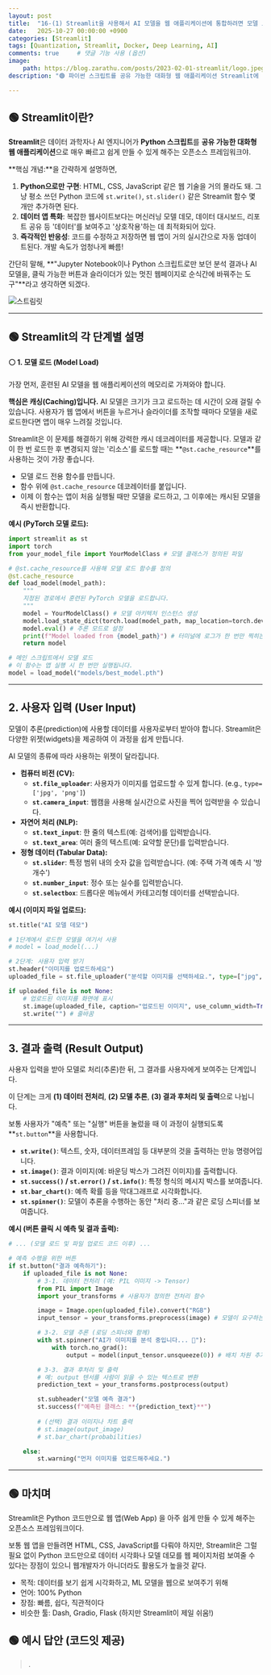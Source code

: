 ```yaml
---
layout: post
title:  "16-(1) Streamlit을 사용해서 AI 모델을 웹 애플리케이션에 통합하려면 모델 로드, 사용자 입력, 결과 출력의 단계를 거쳐야합니다. 각각의 단계에 대해 설명해주세요."
date:   2025-10-27 00:00:00 +0900
categories: [Streamlit]
tags: [Quantization, Streamlit, Docker, Deep Learning, AI]
comments: true     # 댓글 기능 사용 (옵션)
image:
    path: https://blog.zarathu.com/posts/2023-02-01-streamlit/logo.jpeg
description: "🟢 파이썬 스크립트를 공유 가능한 대화형 웹 애플리케이션 Streamlit에 대해 알아보자"

---
```

## 🟢 Streamlit이란?

**Streamlit**은 데이터 과학자나 AI 엔지니어가 **Python 스크립트**를 **공유 가능한 대화형 웹 애플리케이션**으로 매우 빠르고 쉽게 만들 수 있게 해주는 오픈소스 프레임워크야.


**핵심 개념:**을 간략하게 설명하면, 

1.  **Python으로만 구현**: HTML, CSS, JavaScript 같은 웹 기술을 거의 몰라도 돼. 그냥 평소 쓰던 Python 코드에 `st.write()`, `st.slider()` 같은 Streamlit 함수 몇 개만 추가하면 된다.
2.  **데이터 앱 특화**: 복잡한 웹사이트보다는 머신러닝 모델 데모, 데이터 대시보드, 리포트 공유 등 '데이터'를 보여주고 '상호작용'하는 데 최적화되어 있다.
3.  **즉각적인 반응성**: 코드를 수정하고 저장하면 웹 앱이 거의 실시간으로 자동 업데이트된다. 개발 속도가 엄청나게 빠름!

간단히 말해, **"Jupyter Notebook이나 Python 스크립트로만 보던 분석 결과나 AI 모델을, 클릭 가능한 버튼과 슬라이더가 있는 멋진 웹페이지로 순식간에 바꿔주는 도구"**라고 생각하면 되겠다.

![스트림릿](https://encrypted-tbn0.gstatic.com/images?q=tbn:ANd9GcRCht8arD7Xl4_JCHmOVSLk-UGQuT2UzjYIGQ&s)


---


## 🟢 Streamlit의 각 단계별 설명


#### ⚪ 1. 모델 로드 (Model Load)

가장 먼저, 훈련된 AI 모델을 웹 애플리케이션의 메모리로 가져와야 합니다.

**핵심은 캐싱(Caching)입니다.** AI 모델은 크기가 크고 로드하는 데 시간이 오래 걸릴 수 있습니다. 사용자가 웹 앱에서 버튼을 누르거나 슬라이더를 조작할 때마다 모델을 새로 로드한다면 앱이 매우 느려질 것입니다.

Streamlit은 이 문제를 해결하기 위해 강력한 캐시 데코레이터를 제공합니다. 모델과 같이 한 번 로드한 후 변경되지 않는 '리소스'를 로드할 때는 \*\*`@st.cache_resource`\*\*를 사용하는 것이 가장 좋습니다.

  * 모델 로드 전용 함수를 만듭니다.
  * 함수 위에 `@st.cache_resource` 데코레이터를 붙입니다.
  * 이제 이 함수는 앱이 처음 실행될 때만 모델을 로드하고, 그 이후에는 캐시된 모델을 즉시 반환합니다.

**예시 (PyTorch 모델 로드):**

```python
import streamlit as st
import torch
from your_model_file import YourModelClass # 모델 클래스가 정의된 파일

# @st.cache_resource를 사용해 모델 로드 함수를 정의
@st.cache_resource
def load_model(model_path):
    """
    지정된 경로에서 훈련된 PyTorch 모델을 로드합니다.
    """
    model = YourModelClass() # 모델 아키텍처 인스턴스 생성
    model.load_state_dict(torch.load(model_path, map_location=torch.device('cpu')))
    model.eval() # 추론 모드로 설정
    print(f"Model loaded from {model_path}") # 터미널에 로그가 한 번만 찍히는 것을 확인
    return model

# 메인 스크립트에서 모델 로드
# 이 함수는 앱 실행 시 한 번만 실행됩니다.
model = load_model("models/best_model.pth")
```

-----

## 2\. 사용자 입력 (User Input)

모델이 추론(prediction)에 사용할 데이터를 사용자로부터 받아야 합니다. Streamlit은 다양한 위젯(widgets)을 제공하여 이 과정을 쉽게 만듭니다.

AI 모델의 종류에 따라 사용하는 위젯이 달라집니다.

  * **컴퓨터 비전 (CV):**
      * **`st.file_uploader`**: 사용자가 이미지를 업로드할 수 있게 합니다. (e.g., `type=['jpg', 'png']`)
      * **`st.camera_input`**: 웹캠을 사용해 실시간으로 사진을 찍어 입력받을 수 있습니다.
  * **자연어 처리 (NLP):**
      * **`st.text_input`**: 한 줄의 텍스트(예: 검색어)를 입력받습니다.
      * **`st.text_area`**: 여러 줄의 텍스트(예: 요약할 문단)를 입력받습니다.
  * **정형 데이터 (Tabular Data):**
      * **`st.slider`**: 특정 범위 내의 숫자 값을 입력받습니다. (예: 주택 가격 예측 시 '방 개수')
      * **`st.number_input`**: 정수 또는 실수를 입력받습니다.
      * **`st.selectbox`**: 드롭다운 메뉴에서 카테고리형 데이터를 선택받습니다.

**예시 (이미지 파일 업로드):**

```python
st.title("AI 모델 데모")

# 1단계에서 로드한 모델을 여기서 사용
# model = load_model(...) 

# 2단계: 사용자 입력 받기
st.header("이미지를 업로드하세요")
uploaded_file = st.file_uploader("분석할 이미지를 선택하세요.", type=["jpg", "png", "jpeg"])

if uploaded_file is not None:
    # 업로드된 이미지를 화면에 표시
    st.image(uploaded_file, caption="업로드된 이미지", use_column_width=True)
    st.write("") # 줄바꿈
```

-----

## 3\. 결과 출력 (Result Output)

사용자 입력을 받아 모델로 처리(추론)한 뒤, 그 결과를 사용자에게 보여주는 단계입니다.

이 단계는 크게 **(1) 데이터 전처리**, **(2) 모델 추론**, **(3) 결과 후처리 및 출력**으로 나뉩니다.

보통 사용자가 "예측" 또는 "실행" 버튼을 눌렀을 때 이 과정이 실행되도록 \*\*`st.button`\*\*을 사용합니다.

  * **`st.write()`**: 텍스트, 숫자, 데이터프레임 등 대부분의 것을 출력하는 만능 명령어입니다.
  * **`st.image()`**: 결과 이미지(예: 바운딩 박스가 그려진 이미지)를 출력합니다.
  * **`st.success()` / `st.error()` / `st.info()`**: 특정 형식의 메시지 박스를 보여줍니다.
  * **`st.bar_chart()`**: 예측 확률 등을 막대그래프로 시각화합니다.
  * **`st.spinner()`**: 모델이 추론을 수행하는 동안 "처리 중..."과 같은 로딩 스피너를 보여줍니다.

**예시 (버튼 클릭 시 예측 및 결과 출력):**

```python
# ... (모델 로드 및 파일 업로드 코드 이후) ...

# 예측 수행을 위한 버튼
if st.button("결과 예측하기"):
    if uploaded_file is not None:
        # 3-1. 데이터 전처리 (예: PIL 이미지 -> Tensor)
        from PIL import Image
        import your_transforms # 사용자가 정의한 전처리 함수

        image = Image.open(uploaded_file).convert("RGB")
        input_tensor = your_transforms.preprocess(image) # 모델이 요구하는 형식으로 변환

        # 3-2. 모델 추론 (로딩 스피너와 함께)
        with st.spinner("AI가 이미지를 분석 중입니다... 🧠"):
            with torch.no_grad():
                output = model(input_tensor.unsqueeze(0)) # 배치 차원 추가

        # 3-3. 결과 후처리 및 출력
        # 예: output 텐서를 사람이 읽을 수 있는 텍스트로 변환
        prediction_text = your_transforms.postprocess(output) 

        st.subheader("모델 예측 결과")
        st.success(f"예측된 클래스: **{prediction_text}**")
        
        # (선택) 결과 이미지나 차트 출력
        # st.image(output_image)
        # st.bar_chart(probabilities)

    else:
        st.warning("먼저 이미지를 업로드해주세요.")
```
---

## 🟢 마치며

Streamlit은 Python 코드만으로 웹 앱(Web App) 을 아주 쉽게 만들 수 있게 해주는 오픈소스 프레임워크이다.

보통 웹 앱을 만들려면 HTML, CSS, JavaScript를 다뤄야 하지만, Streamlit은 그럴 필요 없이 Python 코드만으로 데이터 시각화나 모델 데모를 웹 페이지처럼 보여줄 수 있다는 장점이 있으니 웹개발자가 아니더라도 활용도가 높을것 같다.

- 목적: 데이터를 보기 쉽게 시각화하고, ML 모델을 웹으로 보여주기 위해
- 언어: 100% Python
- 장점: 빠름, 쉽다, 직관적이다
- 비슷한 툴: Dash, Gradio, Flask (하지만 Streamlit이 제일 쉬움!)



## 🟢 예시 답안 (코드잇 제공)


>.